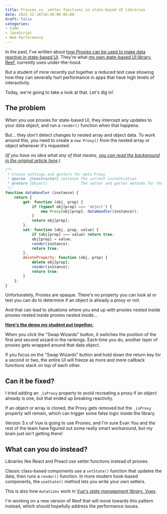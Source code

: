 ```yaml
---
title: Proxies vs. setter functions in state-based UI libraries
date: 2021-12-16T10:30:00-05:00
draft: false
categories:
- Code
- JavaScript
- Web Performance
---
```


In the past, I've written about [how Proxies can be used to make data reactive in state-based UI](/how-to-create-a-reactive-state-based-ui-component-with-vanilla-js-proxies/). They're what [my own state-based UI library, Reef](https://reefjs.com), currently uses under-the-hood.

But a student of mine recently put together a reduced test case showing how they can severally hurt performance in apps that have high levels of interactivity.

Today, we're going to take a look at that. Let's dig in!

## The problem

When you use proxies for state-based UI, they intercept any updates to your data object, and run a `render()` function when that happens.

But... they _don't_ detect changes to nested array and object data. To work around this, you need to create a `new Proxy()` from the nested array or object whenever it's requested.

(_If you have no idea what any of that means, [you can read the background in the original article here](/how-to-create-a-reactive-state-based-ui-component-with-vanilla-js-proxies/)._)

```js
/**
 * Create settings and getters for data Proxy
 * @param  {Constructor} instance The current instantiation
 * @return {Object}               The setter and getter methods for the Proxy
 */
function dataHandler (instance) {
	return {
		get: function (obj, prop) {
			if (typeof obj[prop] === 'object') {
				new Proxy(obj[prop], dataHandler(instance));
			}
			return obj[prop];
		},
		set: function (obj, prop, value) {
			if (obj[prop] === value) return true;
			obj[prop] = value;
			render(instance);
			return true;
		},
		deleteProperty: function (obj, prop) {
			delete obj[prop];
			render(instance);
			return true;
		}
	};
}
```

Unfortunately, Proxies are opaque. There's no property you can look at or test you can do to determine if an object is already a proxy or not.

And that can lead to situations where you end up with proxies nested inside proxies nested inside proxies nested inside...

**[Here's the demo my student put together.](https://codepen.io/cferdinandi/pen/VwMpoYQ)**

When you click the "Swap Wizards" button, it switches the position of the first and second wizard in the rankings. Each time you do, another layer of proxies gets wrapped around that data object.

If you focus on the "Swap Wizards" button and hold down the return key for a second or two, the entire UI will freeze as more and more callback functions stack on top of each other.

## Can it be fixed?

I tried adding an `_isProxy` property to avoid recreating a proxy if an object already is one, but that ended up breaking reactivity.

If an object or array is cloned, the Proxy gets removed but the `_isProxy` property will remain, which can trigger some false logic inside the library.

Version 3.x of Vue is going to use Proxies, and I'm sure Evan You and the rest of the team have figured out some really smart workaround, but my brain just isn't getting there!

## What can you do instead?

Libraries like React and Preact use setter functions instead of proxies.

Classic class-based components use a `setState()` function that updates the data, then runs a `render()` function. In more modern hook-based components, the `useState()` method lets you write your own setters.

This is also how `mutations` work in [Vue's _state management library_, Vuex](https://vuex.vuejs.org/guide/mutations.html).

I'm working on a new version of Reef that will move towards this pattern instead, which should hopefully address the performance issues.